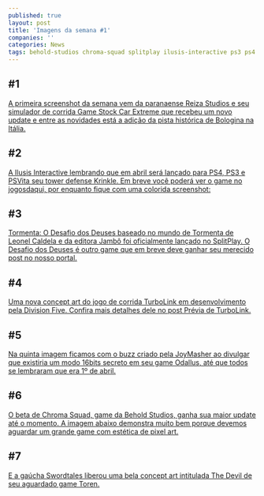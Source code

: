 ```yaml
---
published: true
layout: post
title: 'Imagens da semana #1'
companies: ''
categories: News
tags: behold-studios chroma-squad splitplay ilusis-interactive ps3 ps4 psvita joymasher reiza-studios swordtales division-five preview imagens-da-semana
---
```



## #1
[A primeira screenshot da semana vem da paranaense Reiza Studios e seu simulador de corrida Game Stock Car Extreme que recebeu um novo update e entre as novidades está a adição da pista histórica de Bologina na Itália.](https://twitter.com/ReizaStudios/status/581786360798949376)

## #2
[A Ilusis Interactive lembrando que em abril será lançado para PS4, PS3 e PSVita seu tower defense Krinkle. Em breve você poderá ver o game no jogosdaqui, por enquanto fique com uma colorida screenshot:](https://twitter.com/Ilusis/status/582560429274185728)

## #3
[Tormenta: O Desafio dos Deuses baseado no mundo de Tormenta de Leonel Caldela e da editora Jambô foi oficialmente lançado no SplitPlay. O Desafio dos Deuses é outro game que em breve deve ganhar seu merecido post no nosso portal.](https://twitter.com/SplitPlay/status/582742476659789824)

## #4
[Uma nova concept art do jogo de corrida TurboLink em desenvolvimento pela Division Five. Confira mais detalhes dele no post Prévia de TurboLink.](https://twitter.com/Hanza_Ru/status/583032804805611521)

## #5
[Na quinta imagem ficamos com o buzz criado pela JoyMasher ao divulgar que existiria um modo 16bits secreto em seu game Odallus, até que todos se lembraram que era 1º de abril.](https://twitter.com/JoyMasher/status/583364108810084353)

## #6
[O beta de Chroma Squad, game da Behold Studios, ganha sua maior update até o momento. A imagem abaixo demonstra muito bem porque devemos aguardar um grande game com estética de pixel art.](https://twitter.com/beholdstudios/status/583697974531756033)

## #7
[E a gaúcha Swordtales liberou uma bela concept art intitulada The Devil de seu aguardado game Toren.](https://twitter.com/TorenGame/status/584181780237791232)

